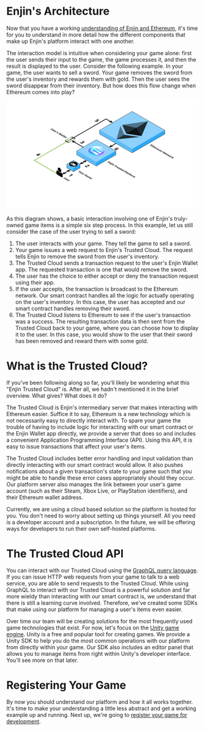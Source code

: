 # Enjin's Architecture

Now that you have a working [understanding of Enjin and Ethereum](enjin.md), it's time for you to understand in more detail how the different components that make up Enjin's platform interact with one another.

The interaction model is intuitive when considering your game alone: first the user sends their input to the game, the game processes it, and then the result is displayed to the user. Consider the following example. In your game, the user wants to sell a sword. Your game removes the sword from the user's inventory and rewards them with gold. Then the user sees the sword disappear from their inventory. But how does this flow change when Ethereum comes into play?

![A diagram of Enjin's Architecture](images/platform-architecture.png)

As this diagram shows, a basic interaction involving one of Enjin's truly-owned game items is a simple six step process. In this example, let us still consider the case of the user trying to sell a sword:
1. The user interacts with your game. They tell the game to sell a sword.
2. Your game issues a web request to Enjin's Trusted Cloud. The request tells Enjin to remove the sword from the user's inventory.
3. The Trusted Cloud sends a transaction request to the user's Enjin Wallet app. The requested transaction is one that would remove the sword.
4. The user has the choice to either accept or deny the transaction request using their app.
5. If the user accepts, the transaction is broadcast to the Ethereum network. Our smart contract handles all the logic for actually operating on the user's inventory. In this case, the user has accepted and our smart contract handles removing their sword.
6. The Trusted Cloud listens to Ethereum to see if the user's transaction was a success. The resulting transaction data is then sent from the Trusted Cloud back to your game, where you can choose how to display it to the user. In this case, you would show to the user that their sword has been removed and reward them with some gold.

# What is the Trusted Cloud?

If you've been following along so far, you'll likely be wondering what this "Enjin Trusted Cloud" is. After all, we hadn't mentioned it in the brief overview. What gives? What does it do?

The Trusted Cloud is Enjin's intermediary server that makes interacting with Ethereum easier. Suffice it to say, Ethereum is a new technology which is not necessarily easy to directly interact with. To spare your game the trouble of having to include logic for interacting with our smart contract or the Enjin Wallet app directly, we provide a server that does so and includes a convenient Application Programming Interface (API). Using this API, it is easy to issue transactions that affect your user's items.

The Trusted Cloud includes better error handling and input validation than directly interacting with our smart contract would allow. It also pushes notifications about a given transaction's state to your game such that you might be able to handle these error cases appropriately should they occur. Our platform server also manages the link between your user's game account (such as their Steam, Xbox Live, or PlayStation identifiers), and their Ethereum wallet address.

Currently, we are using a cloud based solution so the platform is hosted for you. You don't need to worry about setting up things yourself. All you need is a developer account and a subscription. In the future, we will be offering ways for developers to run their own self-hosted platforms.

# The Trusted Cloud API

You can interact with our Trusted Cloud using the [GraphQL query language](https://graphql.org/learn/). If you can issue HTTP web requests from your game to talk to a web service, you are able to send requests to the Trusted Cloud. While using GraphQL to interact with our Trusted Cloud is a powerful solution and far more wieldy than interacting with our smart contract is, we understand that there is still a learning curve involved. Therefore, we've created some SDKs that make using our platform for managing a user's items even easier.

Over time our team will be creating solutions for the most frequently used game technologies that exist. For now, let's focus on the [Unity game engine](https://unity3d.com/). Unity is a free and popular tool for creating games. We provide a Unity SDK to help you do the most common operations with our platform from directly within your game. Our SDK also includes an editor panel that allows you to manage items from right within Unity's developer interface. You'll see more on that later.

# Registering Your Game

By now you should understand our platform and how it all works together. It's time to make your understanding a little less abstract and get a working example up and running. Next up, we're going to [register your game for development](registering-game.md).
